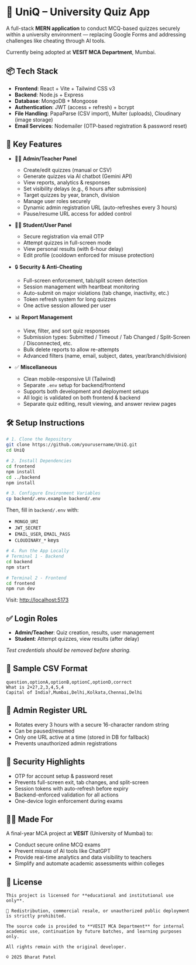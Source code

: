 # 🧠 UniQ – University Quiz App

A full-stack **MERN application** to conduct MCQ-based quizzes securely within a university environment — replacing Google Forms and addressing challenges like cheating through AI tools.

Currently being adopted at **VESIT MCA Department**, Mumbai.

## 📦 Tech Stack

- **Frontend**: React + Vite + Tailwind CSS v3
- **Backend**: Node.js + Express
- **Database**: MongoDB + Mongoose
- **Authentication**: JWT (access + refresh) + bcrypt
- **File Handling**: PapaParse (CSV import), Multer (uploads), Cloudinary (image storage)
- **Email Services**: Nodemailer (OTP-based registration & password reset)

## 🚀 Key Features

- 👨‍🏫 **Admin/Teacher Panel**

  - Create/edit quizzes (manual or CSV)
  - Generate quizzes via AI chatbot (Gemini API)
  - View reports, analytics & responses
  - Set visibility delays (e.g., 6 hours after submission)
  - Target quizzes by year, branch, division
  - Manage user roles securely
  - Dynamic admin registration URL (auto-refreshes every 3 hours)
  - Pause/resume URL access for added control

- 👨‍🎓 **Student/User Panel**

  - Secure registration via email OTP
  - Attempt quizzes in full-screen mode
  - View personal results (with 6-hour delay)
  - Edit profile (cooldown enforced for misuse protection)

- 🔒 **Security & Anti-Cheating**

  - Full-screen enforcement, tab/split screen detection
  - Session management with heartbeat monitoring
  - Auto-submit on major violations (tab change, inactivity, etc.)
  - Token refresh system for long quizzes
  - One active session allowed per user

- 📊 **Report Management**

  - View, filter, and sort quiz responses
  - Submission types: Submitted / Timeout / Tab Changed / Split-Screen / Disconnected, etc.
  - Bulk delete reports to allow re-attempts
  - Advanced filters (name, email, subject, dates, year/branch/division)

- ✅ **Miscellaneous**
  - Clean mobile-responsive UI (Tailwind)
  - Separate `.env` setup for backend/frontend
  - Supports both development and deployment setups
  - All logic is validated on both frontend & backend
  - Separate quiz editing, result viewing, and answer review pages

## 🛠️ Setup Instructions

```bash
# 1. Clone the Repository
git clone https://github.com/yourusername/UniQ.git
cd UniQ

# 2. Install Dependencies
cd frontend
npm install
cd ../backend
npm install

# 3. Configure Environment Variables
cp backend/.env.example backend/.env
```

Then, fill in `backend/.env` with:

- `MONGO_URI`
- `JWT_SECRET`
- `EMAIL_USER`, `EMAIL_PASS`
- `CLOUDINARY_*` keys

```bash
# 4. Run the App Locally
# Terminal 1 - Backend
cd backend
npm start

# Terminal 2 - Frontend
cd frontend
npm run dev
```

Visit: [http://localhost:5173](http://localhost:5173)

## ✅ Login Roles

- **Admin/Teacher**: Quiz creation, results, user management
- **Student**: Attempt quizzes, view results (after delay)

_Test credentials should be removed before sharing._

## 📎 Sample CSV Format

```csv
question,optionA,optionB,optionC,optionD,correct
What is 2+2?,2,3,4,5,4
Capital of India?,Mumbai,Delhi,Kolkata,Chennai,Delhi
```

## 🧪 Admin Register URL

- Rotates every 3 hours with a secure 16-character random string
- Can be paused/resumed
- Only one URL active at a time (stored in DB for fallback)
- Prevents unauthorized admin registrations

## 🔐 Security Highlights

- OTP for account setup & password reset
- Prevents full-screen exit, tab changes, and split-screen
- Session tokens with auto-refresh before expiry
- Backend-enforced validation for all actions
- One-device login enforcement during exams

## 👨‍🏫 Made For

A final-year MCA project at **VESIT** (University of Mumbai) to:

- Conduct secure online MCQ exams
- Prevent misuse of AI tools like ChatGPT
- Provide real-time analytics and data visibility to teachers
- Simplify and automate academic assessments within colleges

## 📜 License

```
This project is licensed for **educational and institutional use only**.

🛑 Redistribution, commercial resale, or unauthorized public deployment is strictly prohibited.

The source code is provided to **VESIT MCA Department** for internal academic use, continuation by future batches, and learning purposes only.

All rights remain with the original developer.

© 2025 Bharat Patel
```
